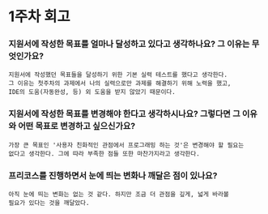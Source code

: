 # 1주차 회고

### 지원서에 작성한 목표를 얼마나 달성하고 있다고 생각하나요? 그 이유는 무엇인가요?
```
지원서에 작성했던 목표들을 달성하기 위한 기본 실력 테스트를 했다고 생각한다.
그 이유는 첫주차의 과제에서 나의 실력으로만 과제를 해결하기 위해 노력을 했고,
IDE의 도움(자동완성, 등) 외 도움을 받지 않았기 때문이다.
```

### 지원서에 작성한 목표를 변경해야 한다고 생각하시나요? 그렇다면 그 이유와 어떤 목표로 변경하고 싶으신가요?
```
가장 큰 목표인 '사용자 친화적인 관점에서 프로그래밍 하는 것'은 변경해야 할 필요는
없다고 생각한다. 그에 따라 부족한 점들 또한 마찬가지라고 생각한다.
```

### 프리코스를 진행하면서 눈에 띄는 변화나 깨달은 점이 있나요?
```
아직 눈에 띄는 변화는 없는 것 같다. 하지만 조금 더 관점을 깊게, 넓게 바라볼
필요가 있다는 것을 깨달았다.
```